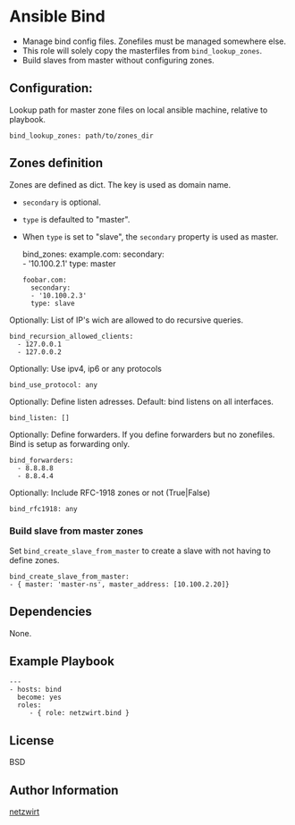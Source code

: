 

# Ansible Bind

 - Manage bind config files. Zonefiles must be managed somewhere else. 
 - This role will solely copy the masterfiles from `bind_lookup_zones`. 
 - Build slaves from master without configuring zones.


## Configuration:

Lookup path for master zone files on local ansible machine, relative to playbook.

    bind_lookup_zones: path/to/zones_dir

## Zones definition

Zones are defined as dict. The key is used as domain name. 
- `secondary` is optional. 
- `type` is defaulted to "master". 
- When `type` is set to "slave", the `secondary` property is used as master.

    bind_zones:
      example.com:
        secondary:  
        - '10.100.2.1'
        type: master
    
      foobar.com:
        secondary:  
        - '10.100.2.3'
        type: slave

Optionally: List of IP's wich are allowed to do recursive queries.

    bind_recursion_allowed_clients:
      - 127.0.0.1
      - 127.0.0.2

Optionally: Use ipv4, ip6 or any protocols

    bind_use_protocol: any

Optionally: Define listen adresses. Default: bind listens on all interfaces.

    bind_listen: []

Optionally: Define forwarders. If you define forwarders but no zonefiles. Bind is setup as forwarding only.

    bind_forwarders:
      - 8.8.8.8
      - 8.8.4.4

Optionally: Include RFC-1918 zones or not (True|False)

    bind_rfc1918: any

### Build slave from master zones

Set `bind_create_slave_from_master` to create a slave with not having to define zones.

    bind_create_slave_from_master:
    - { master: 'master-ns', master_address: [10.100.2.20]} 

## Dependencies

None.


## Example Playbook

    ---
    - hosts: bind
      become: yes
      roles:
         - { role: netzwirt.bind }


## License

BSD


## Author Information

[netzwirt](https://github.com/netzwirt)
